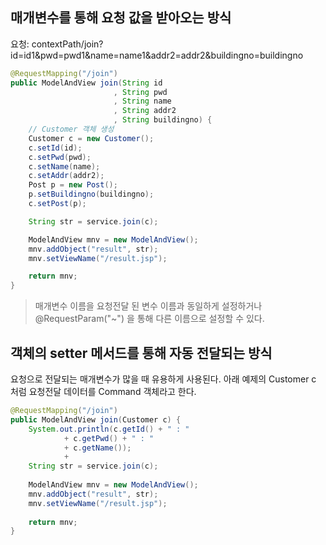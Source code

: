 ## 매개변수를 통해 요청 값을 받아오는 방식
요청: contextPath/join?id=id1&pwd=pwd1&name=name1&addr2=addr2&buildingno=buildingno
```java
@RequestMapping("/join")
public ModelAndView join(String id
					   , String pwd
					   , String name
					   , String addr2
					   , String buildingno) {
	// Customer 객체 생성
	Customer c = new Customer();
	c.setId(id);
	c.setPwd(pwd);
	c.setName(name);
	c.setAddr(addr2);
	Post p = new Post();
	p.setBuildingno(buildingno);
	c.setPost(p);

	String str = service.join(c);

	ModelAndView mnv = new ModelAndView();
	mnv.addObject("result", str);
	mnv.setViewName("/result.jsp");

	return mnv;
}
```
>매개변수 이름을 요청전달 된 변수 이름과 동일하게 설정하거나
>@RequestParam("~") 을 통해 다른 이름으로 설정할 수 있다.

## 객체의 setter 메서드를 통해 자동 전달되는 방식
요청으로 전달되는 매개변수가 많을 때 유용하게 사용된다.
아래 예제의 Customer c 처럼 요청전달 데이터를 Command 객체라고 한다.
```java
@RequestMapping("/join")
public ModelAndView join(Customer c) {
	System.out.println(c.getId() + " : " 
			+ c.getPwd() + " : " 
			+ c.getName());
			+ 
	String str = service.join(c);
	
	ModelAndView mnv = new ModelAndView();
	mnv.addObject("result", str);
	mnv.setViewName("/result.jsp");
	
	return mnv;
}
```
<!--stackedit_data:
eyJoaXN0b3J5IjpbMTMxNDQ4Mjk2M119
-->